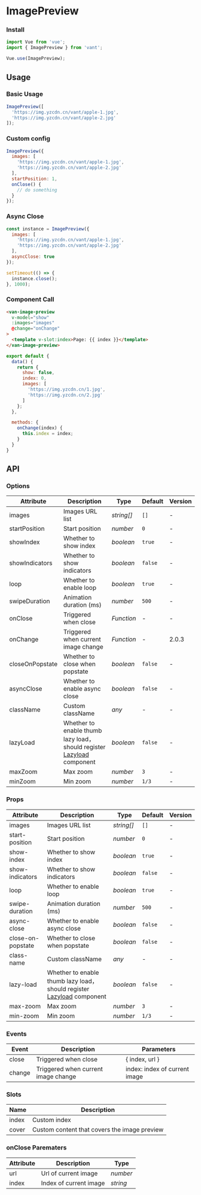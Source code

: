 # ImagePreview

### Install

```js
import Vue from 'vue';
import { ImagePreview } from 'vant';

Vue.use(ImagePreview);
```

## Usage

### Basic Usage

```javascript
ImagePreview([
  'https://img.yzcdn.cn/vant/apple-1.jpg',
  'https://img.yzcdn.cn/vant/apple-2.jpg'
]);
```

### Custom config

```javascript
ImagePreview({
  images: [
    'https://img.yzcdn.cn/vant/apple-1.jpg',
    'https://img.yzcdn.cn/vant/apple-2.jpg'
  ],
  startPosition: 1,
  onClose() {
    // do something
  }
});
```

### Async Close

```javascript
const instance = ImagePreview({
  images: [
    'https://img.yzcdn.cn/vant/apple-1.jpg',
    'https://img.yzcdn.cn/vant/apple-2.jpg'
  ],
  asyncClose: true
});

setTimeout(() => {
  instance.close();
}, 1000);
```

### Component Call

```html
<van-image-preview
  v-model="show"
  :images="images"
  @change="onChange"
>
  <template v-slot:index>Page: {{ index }}</template>
</van-image-preview>
```

```js
export default {
  data() {
    return {
      show: false,
      index: 0,
      images: [
        'https://img.yzcdn.cn/1.jpg',
        'https://img.yzcdn.cn/2.jpg'
      ]
    };
  },

  methods: {
    onChange(index) {
      this.index = index;
    }
  }
}
```

## API

### Options

| Attribute | Description | Type | Default | Version |
|------|------|------|------|------|
| images | Images URL list | *string[]* | `[]` | - |
| startPosition | Start position | *number* | `0` | - |
| showIndex | Whether to show index | *boolean* | `true` | - |
| showIndicators | Whether to show indicators | *boolean* | `false` | - |
| loop | Whether to enable loop | *boolean* | `true` | - |
| swipeDuration | Animation duration (ms) | *number* | `500` | - |
| onClose | Triggered when close | *Function* | - | - |
| onChange | Triggered when current image change | *Function* | - | 2.0.3 |
| closeOnPopstate | Whether to close when popstate | *boolean* | `false` | - |
| asyncClose | Whether to enable async close | *boolean* | `false` | - |
| className | Custom className | *any* | - | - |
| lazyLoad | Whether to enable thumb lazy load，should register [Lazyload](#/en-US/lazyload) component | *boolean* | `false` | - |
| maxZoom | Max zoom | *number* | `3` | - |
| minZoom | Min zoom | *number* | `1/3` | - |

### Props

| Attribute | Description | Type | Default | Version |
|------|------|------|------|------|
| images | Images URL list | *string[]* | `[]` | - |
| start-position | Start position | *number* | `0` | - |
| show-index | Whether to show index | *boolean* | `true` | - |
| show-indicators | Whether to show indicators | *boolean* | `false` | - |
| loop | Whether to enable loop | *boolean* | `true` | - |
| swipe-duration | Animation duration (ms) | *number* | `500` | - |
| async-close | Whether to enable async close | *boolean* | `false` | - |
| close-on-popstate | Whether to close when popstate | *boolean* | `false` | - |
| class-name | Custom className | *any* | - | - |
| lazy-load | Whether to enable thumb lazy load，should register [Lazyload](#/en-US/lazyload) component | *boolean* | `false` | - |
| max-zoom | Max zoom | *number* | `3` | - |
| min-zoom | Min zoom | *number* | `1/3` | - |

### Events

| Event | Description | Parameters |
|------|------|------|
| close | Triggered when close | { index, url } |
| change | Triggered when current image change | index: index of current image |

### Slots

| Name | Description |
|------|------|
| index | Custom index |
| cover | Custom content that covers the image preview |

### onClose Parematers

| Attribute | Description | Type |
|------|------|------|
| url | Url of current image | *number* |
| index | Index of current image | *string* |
